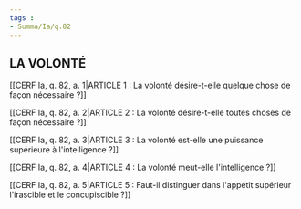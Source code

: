 ```yaml
---
tags : 
- Summa/Ia/q.82
---
```


## LA VOLONTÉ

[[CERF Ia, q. 82, a. 1|ARTICLE 1 : La volonté désire-t-elle quelque chose de façon nécessaire ?]]

[[CERF Ia, q. 82, a. 2|ARTICLE 2 : La volonté désire-t-elle toutes choses de façon nécessaire ?]]

[[CERF Ia, q. 82, a. 3|ARTICLE 3 : La volonté est-elle une puissance supérieure à l'intelligence ?]]

[[CERF Ia, q. 82, a. 4|ARTICLE 4 : La volonté meut-elle l'intelligence ?]]

[[CERF Ia, q. 82, a. 5|ARTICLE 5 : Faut-il distinguer dans l'appétit supérieur l'irascible et le concupiscible ?]]


